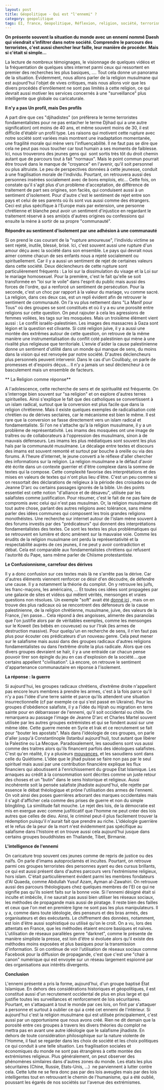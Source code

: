 ```yaml
---
layout: post
title: Géopolitique - Qui est "l'ennemi" ?
category: geopolitique
tags: EI, france, Geopolitique, Réflexion, religion, société, terrorisme
---
```

**On présente souvent la situation du monde avec un ennemi nommé Daesh qui viendrait s'infiltrer dans notre société. Comprendre le parcours des terroristes, c'est aussi chercher leur faille, leur manière de procéder. Mais si c'était si simple...**

La lecture de nombreux témoignages, le visionnage de quelques vidéos et la fréquentation de quelques sites internet parmi ceux qui ressortent en premier des recherches les plus basiques, .... Tout cela donne un panorama de la situation. Évidemment, nous allons parler de la religion musulmane qui est aujourd'hui l'objet de vives critiques, mais nous allons voir que les divers procédés d'enrôlement ne sont pas limités à cette religion, ce qui devrait aussi motiver les services concernés à une "surveillance" plus intelligente que globale ou caricaturale.

**Il n'y a pas Un profil, mais Des profils**

A part dire que ces "djihadistes" (on préfèrera le terme terroristes fondamentalistes pour ne pas entacher le terme Djihad qui a une autre signification) ont moins de 40 ans, et même souvent moins de 30, il est difficile d'établir un profil type. Les raisons qui motivent cette rupture avec notre société sont variées mais montrent une inadaptation momentanée, une fragilité morale qui mène vers l'influençabilité. Il ne faut pas se dire que cela ne peut pas nous toucher car tout humain a ses moments de faiblesse. Ici, nous trouverons des jeunes gens qui  sont sortis très tôt du droit chemin autant que de parcours tout à fait "normaux". Mais le point commun pourrait être trouvé dans le manque de "croyance" en l'avenir, qu'il soit personnel ou plus altruiste. Le peu de perspectives données à cette jeunesse, conduit à une fragilisation morale de l'individu. Pourtant, on retrouvera aussi des personnes insérées socialement avec de bons emplois, etc... Cette fois, on constate qu'il s'agit plus d'un problème d'acceptation, de différence de traitement de part ses origines, son faciès, qui conduisent aussi à un sentiment d'isolement. Pour d'autre c'est le sentiment de rejet entre son pays et celui de ses parents où ils sont vus aussi comme des étrangers. Ceci est plus spécifique à l'Europe mais par extension, une personne chrétienne et blanche peut avoir un sentiment d'injustice en regardant le traitement réservé à ses ami(e)s d'autres origines ou confessions qui ensuite la mène à sortir de sa propre "communauté".

**Répondre au sentiment d'isolement par une adhésion à une communauté**

Si on prend le cas courant de la "rupture amoureuse", l'individu victime se sent rejeté, inutile, blessé, brisé. Ici, c'est souvent aussi une rupture d'un amour déçu avec la société dans son ensemble. Le pays qui devrait nous aimer comme chacun de ses enfants nous a rejeté socialement ou spirituellement. Car il y a aussi un sentiment de rejet de certaines valeurs dans cette société. Deux déclencheurs de cette rupture sont particulièrement fréquents : La loi sur la dissimulation du visage et la Loi sur le mariage homosexuel. Pour la première, c'est le fait qu'elle se soit transformée en "loi sur le voile" dans l'esprit du public mais aussi des forces de l'ordre, qui a renforcé un sentiment de persécution. Pour la seconde, c'est un choc par rapport à la valeur du mariage, vu comme sacré. La religion, dans ces deux cas, est un repli évident afin de retrouver le sentiment de communauté. On l'a vu plus nettement dans "La Manif pour Tous" où des groupes se sont constitués et où il y a eu une porosité entre religions sur cette question. On peut rajouter à cela les agressions de femmes voilées, les tags sur les mosquées. Mais un troisième élément vient aussi : Le conflit israélo-palestinien. Les images des massacres à Gaza sont légion et la question est clivante. Si coté religion juive, il y a aussi une montée des extrêmes autour de cette question, on retrouve de la même manière une instrumentalisation du conflit coté palestinien qui mène à une rivalité plus religieuse que territoriale. L'envie d'aider la cause palestinienne donne un sentiment d'utilité dans un monde qui manque de sens, du moins dans la vision qui est renvoyée par notre société. D'autres déclencheurs plus personnels peuvent intervenir. Dans le cas d'un Coulibaly, on parle de promesses et d'espoirs déçus... Il n'y a jamais un seul déclencheur à ce basculement mais un ensemble de facteurs.

** La Religion comme réponse**

A l'adolescence, cette recherche de sens et de spiritualité est fréquente. On s'interroge bien souvent sur "sa religion" et on explore d'autres terres spirituelles. Ainsi s'explique le fait que des catholiques se convertissent à un islam radical, surtout que la conversion est plus facile que dans la religion chrétienne. Mais il existe quelques exemples de radicalisation coté chrétien ou de dérives sectaires, car le mécanisme est bien le même. Il est rare que la conversion se fasse directement vers un islam radical et fondamentaliste. Si l'on ne s'attache qu'à la religion musulmane, il y a un problème de représentativité. Les imams des mosquées ont une image de traîtres ou de collaborateurs à l'oppression des musulmans, sinon à de mauvais défenseurs. Les imams les plus médiatiques sont souvent les plus haïs par la communauté musulmane. Le décalage entre textes et discours des imams est souvent remonté et surtout par bouche à oreille ou via des forums. A l'heure d'internet, le jeune converti a le réflexe d'aller chercher des informations sur la religion. La religion musulmane a le défaut d'avoir été écrite dans un contexte guerrier et d'être complexe dans la somme de textes qui la compose. Cette complexité favorise des interprétations et des mises en valeurs de textes qui n'ont plus lieu d'être. C'est un peu comme si on ressortait des déclarations de religieux à la période des croisades ou de Jeanne D'arc ou certains passages ignorés de la bible. Un des points essentiel est cette notion "d'alliance et de désaveu", utilisée par les salafistes comme justification. Pour résumer, c'est le fait de ne pas faire de compromis avec celui qui n'est pas musulman. Or, la religion musulmane dit tout autre chose, parlant des autres religions avec tolérance, sans même parler des idées communes qui composent les trois grandes religions monothéistes. Une recherche sur internet autour de l'islam mène souvent à des forums investis par des "prédicateurs" qui donnent des interprétations fondamentalistes des textes. Ce sont les textes les plus problématiques qui se retrouvent en lumière et donc amènent sur la mauvaise voie. Comme les érudits de la religion musulmane ont perdu la représentativité et la respectabilité auprès de ces jeunes, il ne peut y avoir contradiction et débat. Cela est comparable aux fondamentalistes chrétiens qui refusent l'autorité du Pape, sans même parler de Chiisme protestantiste.

**Le Confusionnisme, carrefour des dérives**

Il y a donc confusion sur ces textes mais là ne s'arrête pas la dérive. Car d'autres éléments viennent renforcer ce désir d'en découdre, de défendre une cause. Il y a notamment la théorie du complot. On y retrouve les juifs, les franc-maçons, les américains, ... Et toutes ces idées sont propagées par une galaxie de sites et vidéos qui mêlent vérités, mensonges et vraies questions non résolues. Un exemple "soft" avait été <a href="https://icezine.wordpress.com/2015/09/15/france-medias-presse-info-ce-site-qui-desinforme/">donné ici</a> , mais on en trouve des plus radicaux où se rencontrent des défenseurs de la cause palestinienne, de la religion chrétienne, musulmane, juive, des valeurs de la France, j'en passe... Cela répond à des angoisses, alimente des paranoïas que l'on justifie alors par de véritables exemples, comme les mensonges sur le Koweit (les bébés en couveuse) ou sur l'Irak (les armes de destruction massive). Pour quelqu'un en recherche de sens, il n'en faut pas plus pour écouter ces prédicateurs d'un nouveau genre. Cela peut mener sur le salafisme mais aussi dans des groupes radicaux d'autres religions fondamentalistes ou dans l’extrême droite la plus radicale. Alors que ces divers groupes devraient se haïr, il y a une entraide car chacun pense pouvoir tirer son épingle du jeu en cas d'explosion de la société....que certains appellent "civilisation". Là encore, on retrouve le sentiment d'appartenance communautaire en réponse à l'isolement.

**La réponse : la guerre**

Si aujourd'hui, les groupes radicaux chrétiens, d’extrême droite n'appellent pas encore leurs membres à prendre les armes, c'est à la fois parce qu'il n'y a pas l'idée d'une terre sainte et parce qu'ils attendent une situation insurrectionnelle (cf par exemple ce qui s'est passé en Ukraine). Pour les groupes d'obédience salafiste, il y a l'idée du Hijrah ou migration en terre sainte pour en débarrasser de l'ennemi, qu'il soit occidental ou chiite. On remarquera au passage l'image de Jeanne D'arc et Charles Martel souvent utilisée par les autres groupes extrémistes et qui se fondent aussi sur une même idée. Cette guerre menée en Syrie et Irak et ce recrutement se fait pour "bouter les apostats". Mais dans l'idéologie de ces groupes, on parle d'aller jusqu'à Constantinople (Istanbul aujourd'hui), tout autant que libérer la Palestine ou La Mecque. Paradoxalement, les saoudiens sont vus aussi comme des traitres alors qu'ils financent parfois des idéologues salafistes. C'est qu'en réalité, il y a plusieurs <a href="http://antoinesfeir.net/decryptages/salafisme/">mouvances</a>, et les saoudiens sont dans celle du Quiétisme. L'idée que le jihad puisse se faire non pas par le seul spirituel mais aussi par une contribution financière explique les flux financiers qui aboutissent à l'enrichissement du groupe Etat Islamique. Les arnaques au crédit à la consommation sont décrites comme un juste retour des choses et un "butin" dans le sens historique et religieux. Aussi incohérente soit la pensée salafiste jihadiste aujourd'hui, elle rejette par essence le débat théologique et prône l'utilisation des armes de l'ennemi. On voit ainsi des poses guerrières arborant des marques occidentales mais il s'agit d'afficher cela comme des prises de guerre et non du simple blingbling. La similitude fait mouche. Le rejet des lois, de la démocratie est mis en exergue avec comme jusfiticatif que l'homme ne peut créer des lois autres que celles de dieu. Ainsi, le criminel peut-il plus facilement trouver la rédemption puisqu'il n'aurait fait que prendre au riche. L'idéologie guerrière et le refus de la peur de la mort n'est évidemment pas spécifique au salafisme dans l'histoire et on trouve aussi cela aujourd'hui jusque dans certains groupes bouddhistes en Thailande, Tibet, Birmanie.

**L'intelligence de l'ennemi**

On caricature trop souvent ces jeunes comme de repris de justice ou des naïfs. On parle d'imams autoproclamés et incultes. Pourtant, on retrouve parmi ces groupes terroristes des personnes ayant eu des cursus brillants, ce qui est aussi présent dans d'autres parcours vers l'extrémisme religieux, hors islam. C'était particulièrement évident parmi les membres fondateurs d'Al Quaeda, comme Abdullah Yusuf Azam, Ayman al-Zawahiri. On retrouve aussi des parcours théologiques chez quelques membres de l'EI ce qui ne signifie pas qu'ils soient faits sur la bonne voie. Si l'ennemi désigné était si inculte et imbécile, il ne saurait pas aussi bien utiliser les réseaux sociaux, les méthodes de propagande mais aussi de piratage. Il reste bien des failles et ceux que l'on met en première ligne ne sont pas les plus manipulateurs. Il y a, comme dans toute idéologie, des penseurs et des bras armés, des organisateurs et des exécutants. Le chiffrement des données, notamment, est loin d'être aussi sophistiqué ou utilisé qu'on le croit. On a vu, lors des attentats en France, que les méthodes étaient encore basiques et naïves. L'utilisation de réseaux parallèles genre "darknet", comme le présente de manière simpliste la presse, est loin d'être si évoluée alors qu'il existe des méthodes moins exposées et plus basiques pour la transmission d'information. Si on continue de voir l'utilisation de réseaux sociaux comme Facebook pour la diffusion de propagande, c'est que c'est une "chair à canon" numérique qui est envoyée sur un réseau largement espionné par des organisations aux intérêts divergents.

**Conclusion**

L'ennemi présenté a pris la forme, aujourd'hui, d'un groupe baptisé État Islamique. En dehors des considérations historiques et géopolitiques, il est constitué aussi d'un recrutement occidental de plus en plus large et qui justifie toutes les surveillances et renforcement de lois sécuritaires. Pourtant, en s'attaquant à tout le monde par ces lois, on finit par s'attaquer à personne et surtout à oublier ce qui a créé cet ennemi de l'intérieur. Si aujourd'hui c'est la religion musulmane qui est utilisée principalement, c'est aussi par un opportunisme que nous avons créé. Rien ne dit demain que la porosité entre ces groupes à travers les divers théories du complot ne mettra pas en avant une autre idéologie que le salafisme jihadiste. En dehors de toute considération philosophique sur la nature violente de l'Homme, il faut se regarder dans les choix de société et les choix politiques ce qui conduit à une telle situation. Les fragilisation sociales et économiques du monde ne sont pas étrangères à cette montée des extrémismes religieux. Plus généralement, on peut observer des phénomènes similaires dans d'autres zones du monde. Les états les plus sécuritaires (Chine, Russie, Etats-Unis, ...)  ne parviennent à lutter contre cela. Cette lutte ne se fera donc pas par des lois aveugles mais par des lois intelligentes tout en retrouvant le chemin de l'humanisme, qui a été oublié, poussant les égarés de nos sociétés sur l'avenue des extrémismes.
